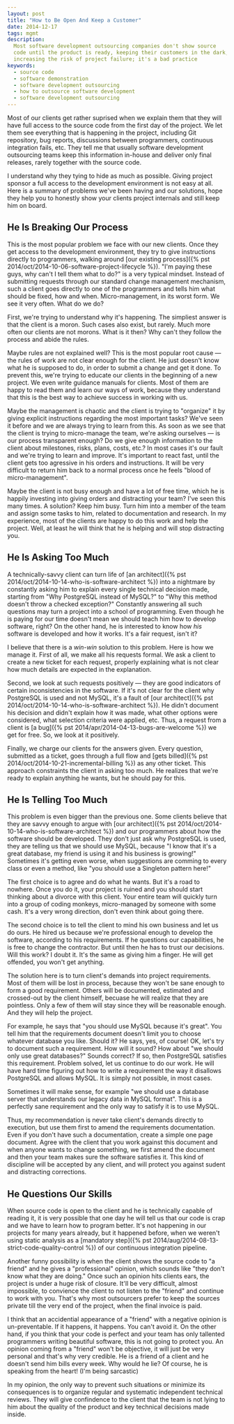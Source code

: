 ```yaml
---
layout: post
title: "How to Be Open And Keep a Customer"
date: 2014-12-17
tags: mgmt
description:
  Most software development outsourcing companies don't show source
  code until the product is ready, keeping their customers in the dark,
  increasing the risk of project failure; it's a bad practice
keywords:
  - source code
  - software demonstration
  - software development outsourcing
  - how to outsource software development
  - software development outsourcing
---
```


Most of our clients get rather suprised when we explain them that
they will have full access to the source code from the first day
of the project. We let them see everything that is happening in
the project, including Git repository, bug reports, discussions
between programmers, continuous integration fails, etc.
They tell me that usually software development outsourcing teams
keep this information in-house and deliver only final releases,
rarely together with the source code.

I understand why they tying to hide as much as possible.
Giving project sponsor a full access to the development environment
is not easy at all. Here is a summary
of problems we've been having and our solutions, hope they help you
to honestly show your clients project internals and still keep him on board.

<!--more-->

## He Is Breaking Our Process

This is the most popular problem we face with our new clients. Once they
get access to the development environment, they try to give instructions
directly to programmers, walking around
[our existing process]({% pst 2014/oct/2014-10-06-software-project-lifecycle %}).
"I'm paying these guys, why can't I tell them what to do?" is a very typical mindset.
Instead of submitting requests through our standard change management mechanism,
such a client goes directly to one of the programmers and tells him what
should be fixed, how and when. Micro-management, in its worst form.
We see it very often. What do we do?

First, we're trying to understand why it's happening. The simpliest answer
is that the client is a moron. Such cases also exist, but rarely. Much more
often our clients are not morons. What is it then? Why can't they follow
the process and abide the rules.

Maybe rules are not explained well?
This is the most popular root cause &mdash; the rules of work are not clear
enough for the client. He just doesn't know what he is supposed to do, in order
to submit a change and get it done. To prevent this, we're trying to educate
our clients in the beginning of a new project. We even write guidance
manuals for clients. Most of them are happy to read them and learn our
ways of work, because they understand that this is the best way to achieve
success in working with us.

Maybe the management is chaotic and the client is trying to "organize"
it by giving explicit instructions regarding the most important tasks? We've
seen it before and we are always trying to learn from this. As soon as
we see that the client is trying to micro-manage the team, we're asking
ourselves &mdash; is our process transparent enough? Do we give enough
information to the client about milestones, risks, plans, costs, etc.?
In most cases it's our fault and we're trying to learn and improve.
It's important to react fast, until the client gets too agressive in his
orders and instructions. It will be very difficult to return him back to a normal
process once he feels "blood of micro-management".

Maybe the client is not busy enough and have a lot of free time, which he
is happily investing into giving orders and distracting your team? I've seen
this many times. A solution? Keep him busy. Turn him into a member of the
team and assign some tasks to him, related to documentation and research. In
my experience, most of the clients are happy to do this work and help the
project. Well, at least he will think that he is helping and will stop
distracting you.

## He Is Asking Too Much

A technically-savvy client can turn life of
[an architect]({% pst 2014/oct/2014-10-14-who-is-software-architect %})
into a nightmare by constantly asking him to explain every
single technical decision made, starting from "Why PostgreSQL instead of MySQL?"
to "Why this method doesn't throw a checked exception?" Constantly answering
all such questions may turn a project into a school of programming.
Even though he is paying for our time doesn't mean we should teach him
how to develop software, right? On the other hand, he is interested to know
how _his_ software is developed and how it works. It's a fair request, isn't it?

I believe that there is a _win-win_ solution to this problem. Here is how we
manage it. First of all, we make all his requests formal. We ask
a client to create a new ticket for each request, properly explaining
what is not clear how much details are expected in the explanation.

Second, we look at such requests positively &mdash; they
are good indicators of certain inconsistencies in the software. If it's
not clear for the client why PostgreSQL is used and not MySQL, it's a fault
of [our architect]({% pst 2014/oct/2014-10-14-who-is-software-architect %}).
He didn't document his decision and didn't explain
how it was made, what other options were considered, what selection criteria
were applied, etc. Thus, a request from a client is [a bug]({% pst 2014/apr/2014-04-13-bugs-are-welcome %})
we get for free. So, we look at it positively.

Finally, we charge our clients for the answers given. Every question, submitted
as a ticket, goes through a full flow and
[gets billed]({% pst 2014/oct/2014-10-21-incremental-billing %})
as any other ticket. This
approach constraints the client in asking too much. He realizes that we're
ready to explain anything he wants, but he should pay for this.

## He Is Telling Too Much

This problem is even bigger than the previous one. Some clients
believe that they are savvy enough to argue with
[our architect]({% pst 2014/oct/2014-10-14-who-is-software-architect %})
and our programmers about how the software should be developed. They don't just
ask why PostgreSQL is used, they are telling us that we should use MySQL,
because "I know that it's a great database, my friend is using it and his
business is growing!" Sometimes it's getting even worse, when suggestions
are comming to every class or even a method, like "you should use
a Singleton pattern here!"

The first choice is to agree and do what he wants. But it's a road to nowhere.
Once you do it, your project is ruined and you should start thinking
about a divorce with this client. Your entire team will quickly turn into
a group of coding monkeys, micro-managed by someone with some cash. It's a very
wrong direction, don't even think about going there.

The second choice is to tell the client to mind his own business and let
us do ours. He hired us because we're professional enough to develop the
software, according to his requirements. If he questions our capabilities,
he is free to change the contractor. But until then he has
to trust our decisions. Will this work? I doubt it. It's the same as
giving him a finger. He will get offended, you won't get anything.

The solution here is to turn client's demands into project requirements.
Most of them will be lost in process, because they won't be sane enough
to form a good requirement. Others will be documented, estimated and crossed-out
by the client himself, becuase he will realize that they are pointless. Only
a few of them will stay since they will be reasonable enough. And they will
help the project.

For example, he says that "you should use MySQL because it's great". You tell
him that the requirements document doesn't limit you to choose whatever
database you like. Should it? He says, yes, of course! OK, let's try to
document such a requirement. How will it sound? How about "we should only
use great databases?" Sounds correct? If so, then PostgreSQL satisfies this
requirement. Problem solved, let us continue to do our work. He will have
hard time figuring out how to write a requirement the way it disallows
PostgreSQL and allows MySQL. It is simply not possible, in most cases.

Sometimes it will make sense, for example "we should use a database server
that understands our legacy data in MySQL format". This is a perfectly sane
requirement and the only way to satisfy it is to use MySQL.

Thus, my recommendation is never take client's demands directly to execution,
but use them first to amend the requirements documentation. Even if you don't
have such a documentation, create a simple one page document. Agree with the
client that you work against this document and when anyone wants to change
something, we first amend the document and then your team makes sure the
software satisfies it. This kind of discipline will be accepted by any client,
and will protect you against sudent and distracting corrections.

## He Questions Our Skills

When source code is open to the client and he is technically capable
of reading it, it is very possible that one day he will tell us that
our code is crap and we have to learn how to program better. It's not
happening in our projects for many years already, but it happened before,
when we weren't using static analysis as a [mandatory step]({% pst 2014/aug/2014-08-13-strict-code-quality-control %})
of our continuous integration pipeline.

Another funny possibility is when the client shows the source code to "a friend"
and he gives a "professional" opinion, which sounds like "they don't know what they
are doing." Once such an opinion hits clients ears, the project is under
a huge risk of closure. It'll be very difficult, almost impossible,
to convience the client to not listen to the "friend" and continue
to work with you. That's why most outsourcers prefer to keep the sources
private till the very end of the project, when the final invoice is paid.

I think that an accidential appearance of a "friend" with a negative opinion
is un-preventable. If it happens, it happens. You can't avoid it.
On the other hand, if you think that your code is perfect and your team
has only tallented programmers writing beautiful software, this is not
going to protect you. An opinion coming from a "friend" won't be objective,
it will just be very personal and that's why very credible. He is a friend
of a client and he doesn't send him bills every week. Why would he lie?
Of course, he is speaking from the heart! (I'm being sarcastic)

In my opinion, the only way to prevent such situations or minimize its
consequences is to organize regular and systematic independent technical
reviews. They will give confindence to the client that the team
is not lying to him about the quality of the product and key technical
decisions made inside.

